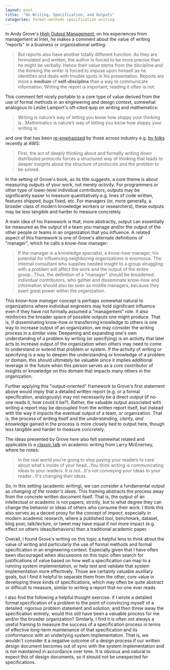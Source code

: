```yaml
---
layout: post
title:  "On Writing, Specification, and Outputs"
categories: formal-methods specification writing
---
```


In Andy Grove's [High Output Management](https://www.goodreads.com/book/show/324750.High_Output_Management), on his experiences from management at Intel, he makes a comment about the value of writing "reports" in a business or organizational setting:

<!-- pg. 48 -->

> But reports also have another totally different function. As they are formulated and written, the author is forced to be more precise than he might be verbally. Hence their value stems from the discipline and the thinking the writer is forced to impose upon himself as he identifies and deals with trouble spots in his presentation. Reports are more a **medium** of **self-discipline** than a way to communicate information. Writing the report is important; reading it often is not.

This comment felt nicely portable to a core type of value derived from the use of formal methods in an engineering and design context, somewhat analogous to Leslie Lamport's oft-cited quip on writing and mathematics:

> Writing is nature’s way of letting you know how sloppy your thinking is...Mathematics is nature’s way of letting you know how sloppy your writing is.

and one that has been [re-emphasized](https://www.youtube.com/watch?v=pnfrWPFWbAA) by those across industry e.g. [by folks](https://cacm.acm.org/practice/systems-correctness-practices-at-amazon-web-services/) recently at AWS:    

> First, the act of deeply thinking about and formally writing down distributed protocols forces a structured way of thinking that leads to deeper insights about the structure of protocols and the problem to be solved.

In the setting of Grove's book, as its title suggests, a core theme is about measuring *outputs* of your work, not merely *activity*. For programmers or other type of lower-level individual contributors, outputs may be significantly easier to measure quantitatively e.g. lines of code written, features shipped, bugs fixed, etc. For managers (or, more generally, a broader class of modern knowledge workers or researchers), these outputs may be less tangible and harder to measure concretely. 

A main idea of his framework is that, more abstractly, output can essentially be measured as the output of a team you manage and/or the output of the other people or teams in an organization that you influence. A related aspect of this framework is one of Grove's alternate definitions of "manager", which he calls a *know-how* manager:

<!-- page 40 -->
> If the manager is a knowledge specialist, a *know-how* manager, his potential for influencing neighboring organizations is enormous. The internal consultant who supplies needed insight to a group struggling with a problem will affect the work and the output of the entire group...Thus, the definition of a "manager" should be broadened: individual contributors, who gather and disseminate know-how and information should also be seen as middle managers, because they exert great power within the organization.

This *know-how manager* concept is perhaps somewhat natural to organizations where individual engineers may hold significant influence even if they have not formally assumed a "management" role. It also reinforces the broader space of possible outputs one might produce. That is, if disseminating know-how or transferring knowledge to others is one way to increase output of an organization, we may consider the writing process in a similar view. Deepening and expanding one's own understanding of a problem by writing (or specifying) is an activity that later acts to increase output of the organization when others may need to come to understand or extend that problem or system. If the activity of writing or specifying is a way to deepen the understanding or knowledge of a problem or domain, this should ultimately be valuable since it implies additional leverage in the future when this person serves as a core contributor of insights or knowledge on this domain that impacts many others in the organization.

Further applying this "output-oriented" framework to Grove's first statement above would imply that a detailed written report (e.g. or a formal specification, analogously) may not necessarily be a direct *output* (if no-one reads it, how could it be?). Rather, the valuable output associated with writing a report may be decoupled from the written report itself, but instead with the way it impacts the eventual output of a team, or organization. That is, the process of writing itself and the *understanding, clarity, and knowledge* gained in the process is more closely tied to output here, though less tangible and harder to measure concretely. 

The ideas presented by Grove here also felt somewhat related and applicable to a [classic talk](https://youtu.be/vtIzMaLkCaM?feature=shared&t=1288) on academic writing from Larry McEnerney, where he notes:

> In the real world you're going to stop paying your readers to care about what's inside of your head...You think writing is communicating ideas to your readers. It is not...It's not conveying your ideas to your reader...It's changing their ideas.

So, in this setting (academic writing), we can consider a fundamental output as *changing of the reader's ideas*. This framing abstracts the process away from the concrete written document itself. That is, the output of an intellectual or academic is not papers, strictly, but to what degree they can change the behavior or ideas of others who consume their work. I think this also serves as a decent proxy for the concept of *impact*, especially in modern academic research, where a published tool, benchmark, dataset, blog post, talk/lecture, or tweet may have equal if not more impact (e.g. effect on others ideas/behaviors) than a traditional academic paper.


Overall, I found Grove's writing on this topic a helpful lens to think about the value of writing and particularly the use of formal methods and formal specification in an engineering context. Especially given that I have often been discouraged when discussions on this topic often search for justifications of value based on how well a specification can map to a running system implementation, or help test and validate that system implementation more effectively. Those are certainly valuable auxiliary goals, but I find it helpful to separate them from the other, core value in developing these kinds of specifications, which may often be quite abstract or difficult to measure, similar to writing a report that no-one ever reads. 

I also find the following a helpful thought exercise: if I wrote a detailed formal specification of a problem to the point of convincing myself of a detailed, rigorous problem statement and solution, and then threw away the specification entirely, would this still have been a valuable process for me and/or the broader organization? Similarly, I find it is often not always a useful framing to measure the success of a specification process in terms of effective long-term maintenance of that specification and its conformance with an underlying system implementation. That is, we wouldn't consider it a negative outcome of a design process if our written design document becomes out of sync with the system implementation and is not maintained in accordance over time. It is obvious and natural to expect this of design documents, so it should not be unexpected for specifications.